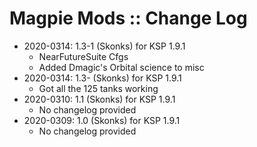 # Magpie Mods :: Change Log

* 2020-0314: 1.3-1 (Skonks) for KSP 1.9.1
	+ NearFutureSuite Cfgs
	+ Added Dmagic's Orbital science to misc
* 2020-0314: 1.3- (Skonks) for KSP 1.9.1
	+ Got all the 125 tanks working
* 2020-0310: 1.1 (Skonks) for KSP 1.9.1
	+ No changelog provided
* 2020-0309: 1.0 (Skonks) for KSP 1.9.1
	+ No changelog provided
